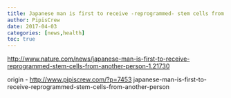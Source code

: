 ```yaml
---
title: Japanese man is first to receive -reprogrammed- stem cells from another person
author: PipisCrew
date: 2017-04-03
categories: [news,health]
toc: true
---
```


http://www.nature.com/news/japanese-man-is-first-to-receive-reprogrammed-stem-cells-from-another-person-1.21730

origin - http://www.pipiscrew.com/?p=7453 japanese-man-is-first-to-receive-reprogrammed-stem-cells-from-another-person
